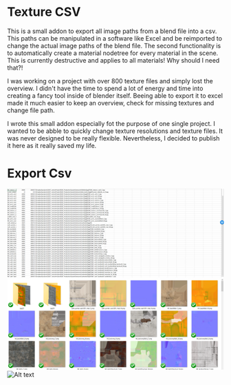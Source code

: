 # Texture CSV 

This is a small addon to export all image paths from a blend file into a csv. This paths can be manipulated in a software like Excel and be reimported to change the actual image paths of the blend file. The second functionality is to automatically create a material nodetree for every material in the scene. This is currently destructive and applies to all materials! Why should I need that?!

I was working on a project with over 800 texture files and simply lost the overview. I didn't have the time to spend a lot of energy and time into creating a fancy tool inside of blender itself. Beeing able to export it to excel made it much easier to keep an overview, check for missing textures and change file path.

I wrote this small addon especially fot the purpose of one single project. I wanted to be abble to quickly change texture resolutions and texture files. It was never designed to be really flexible. Nevertheless, I decided to publish it here as it really saved my life.

# Export Csv

![Alt text](images/readMe_01.png "Folder")
![Alt text](images/readMe_02.png "Folder")
![Alt text](images/readMe_03.png "Folder")
